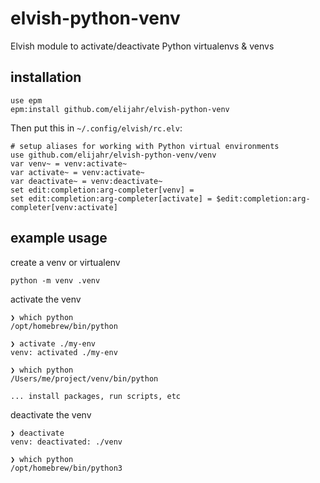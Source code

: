 # elvish-python-venv
Elvish module to activate/deactivate Python virtualenvs &amp; venvs

## installation

```
use epm
epm:install github.com/elijahr/elvish-python-venv
```

Then put this in `~/.config/elvish/rc.elv`:

```
# setup aliases for working with Python virtual environments
use github.com/elijahr/elvish-python-venv/venv
var venv~ = venv:activate~
var activate~ = venv:activate~
var deactivate~ = venv:deactivate~
set edit:completion:arg-completer[venv] =
set edit:completion:arg-completer[activate] = $edit:completion:arg-completer[venv:activate]
```

## example usage

create a venv or virtualenv

```shell
python -m venv .venv
```

activate the venv

```
❯ which python
/opt/homebrew/bin/python

❯ activate ./my-env
venv: activated ./my-env

❯ which python
/Users/me/project/venv/bin/python

... install packages, run scripts, etc
```

deactivate the venv

```
❯ deactivate
venv: deactivated: ./venv

❯ which python
/opt/homebrew/bin/python3
```
